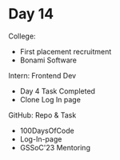 # Day 14

College:
- First placement recruitment
- Bonami Software
 
Intern: Frontend Dev
- Day 4 Task Completed
- Clone Log In page

GitHub: Repo & Task
- 100DaysOfCode
- Log-In-page
- GSSoC'23 Mentoring